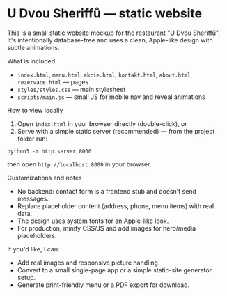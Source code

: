 # U Dvou Sheriffů — static website

This is a small static website mockup for the restaurant "U Dvou Sheriffů". It's intentionally database-free and uses a clean, Apple-like design with subtle animations.

What is included
- `index.html`, `menu.html`, `akcie.html`, `kontakt.html`, `about.html`, `rezervace.html` — pages
- `styles/styles.css` — main stylesheet
- `scripts/main.js` — small JS for mobile nav and reveal animations

How to view locally

1. Open `index.html` in your browser directly (double-click), or
2. Serve with a simple static server (recommended) — from the project folder run:

```
python3 -m http.server 8000
```

then open `http://localhost:8000` in your browser.

Customizations and notes
- No backend: contact form is a frontend stub and doesn't send messages.
- Replace placeholder content (address, phone, menu items) with real data.
- The design uses system fonts for an Apple-like look.
- For production, minify CSS/JS and add images for hero/media placeholders.

If you'd like, I can:
- Add real images and responsive picture handling.
- Convert to a small single-page app or a simple static-site generator setup.
- Generate print-friendly menu or a PDF export for download.
